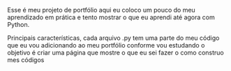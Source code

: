 Esse é meu projeto de portfólio aqui eu coloco um pouco do meu aprendizado em prática e tento mostrar o que eu aprendi até agora com Python.

Principais características, cada arquivo .py
tem uma parte do meu código que eu vou adicionando ao meu portfólio conforme vou estudando o objetivo é criar uma página que mostre o que eu sei fazer o como construo mes códigos
